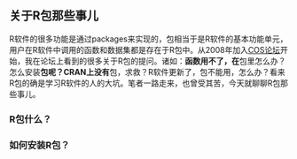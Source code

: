 ## 关于R包那些事儿

R软件的很多功能是通过packages来实现的，包相当于是R软件的基本功能单元，用户在R软件中调用的函数和数据集都是存在于R包中。从2008年加入[COS论坛](http://cos.name/cn)开始，我在论坛上看到的很多关于R包的提问。诸如：**函数用不了，在**包里怎么办？怎么安装**包呢？CRAN上没有**包，求救？R软件更新了，包不能用，怎么办？看来R包的确是学习R软件的人的大坑。笔者一路走来，也曾受其苦，今天就聊聊R包那些事儿。

### R包什么？


### 如何安装R包？


###
